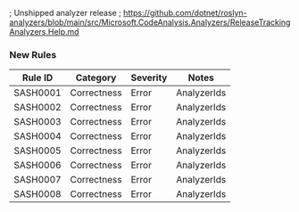 ﻿; Unshipped analyzer release
; https://github.com/dotnet/roslyn-analyzers/blob/main/src/Microsoft.CodeAnalysis.Analyzers/ReleaseTrackingAnalyzers.Help.md

### New Rules

Rule ID | Category | Severity | Notes
--------|----------|----------|-------
SASH0001 | Correctness | Error | AnalyzerIds
SASH0002 | Correctness | Error | AnalyzerIds
SASH0003 | Correctness | Error | AnalyzerIds
SASH0004 | Correctness | Error | AnalyzerIds
SASH0005 | Correctness | Error | AnalyzerIds
SASH0006 | Correctness | Error | AnalyzerIds
SASH0007 | Correctness | Error | AnalyzerIds
SASH0008 | Correctness | Error | AnalyzerIds